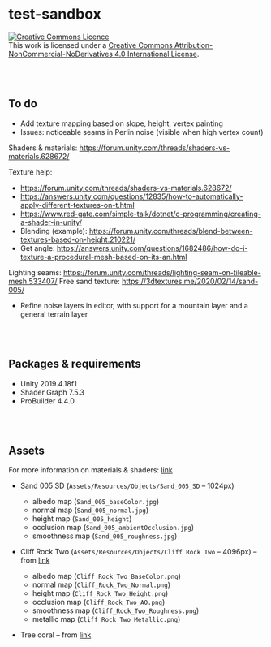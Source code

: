 # test-sandbox
<a rel="license" href="http://creativecommons.org/licenses/by-nc-nd/4.0/"><img alt="Creative Commons Licence" style="border-width:0" src="https://i.creativecommons.org/l/by-nc-nd/4.0/80x15.png" /></a><br />This work is licensed under a <a rel="license" href="http://creativecommons.org/licenses/by-nc-nd/4.0/">Creative Commons Attribution-NonCommercial-NoDerivatives 4.0 International License</a>.

<br><br>


## To do
* Add texture mapping based on slope, height, vertex painting
* Issues: noticeable seams in Perlin noise (visible when high vertex count)


Shaders & materials: https://forum.unity.com/threads/shaders-vs-materials.628672/

Texture help:
* https://forum.unity.com/threads/shaders-vs-materials.628672/
* https://answers.unity.com/questions/12835/how-to-automatically-apply-different-textures-on-t.html
* https://www.red-gate.com/simple-talk/dotnet/c-programming/creating-a-shader-in-unity/
* Blending (example): https://forum.unity.com/threads/blend-between-textures-based-on-height.210221/
* Get angle: https://answers.unity.com/questions/1682486/how-do-i-texture-a-procedural-mesh-based-on-its-an.html

Lighting seams: https://forum.unity.com/threads/lighting-seam-on-tileable-mesh.533407/
Free sand texture: https://3dtextures.me/2020/02/14/sand-005/

* Refine noise layers in editor, with support for a mountain layer and a general terrain layer

<br><br>

## Packages & requirements
* Unity 2019.4.18f1
* Shader Graph 7.5.3
* ProBuilder 4.4.0

<br><br>

## Assets
For more information on materials & shaders: <a href="https://docs.unity3d.com/Manual/StandardShaderMaterialParameters.html" target="_blank">link</a>
* Sand 005 SD (`Assets/Resources/Objects/Sand_005_SD` – 1024px)
  * albedo map (`Sand_005_baseColor.jpg`)
  * normal map (`Sand_005_normal.jpg`)
  * height map (`Sand_005_height`)
  * occlusion map (`Sand_005_ambientOcclusion.jpg`)
  * smoothness map (`Sand_005_roughness.jpg`)

* Cliff Rock Two (`Assets/Resources/Objects/Cliff Rock Two` – 4096px) – from <a href="https://www.cgtrader.com/free-3d-models/exterior/other/cliff-rock-two" target="_blank">link</a>
  * albedo map (`Cliff_Rock_Two_BaseColor.png`)
  * normal map (`Cliff_Rock_Two_Normal.png`)
  * height map (`Cliff_Rock_Two_Height.png`)
  * occlusion map (`Cliff_Rock_Two_AO.png`)
  * smoothness map (`Cliff_Rock_Two_Roughness.png`)
  * metallic map (`Cliff_Rock_Two_Metallic.png`)

* Tree coral – from <a href="https://free3d.com/3d-model/tree-coral-v2--625204.html" target="_blank">link</a>
